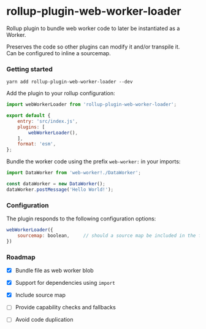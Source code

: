 # rollup-plugin-web-worker-loader

Rollup plugin to bundle web worker code to later be instantiated as a Worker.  

Preserves the code so other plugins can modify it and/or transpile it.  
Can be
configured to inline a sourcemap. 

### Getting started

```
yarn add rollup-plugin-web-worker-loader --dev
```

Add the plugin to your rollup configuration:

```javascript
import webWorkerLoader from 'rollup-plugin-web-worker-loader';

export default {
    entry: 'src/index.js',
    plugins: [ 
        webWorkerLoader(),
    ],
    format: 'esm',
};
```

Bundle the worker code using the prefix `web-worker:` in your imports:

```javascript
import DataWorker from 'web-worker!./DataWorker';

const dataWorker = new DataWorker();
dataWorker.postMessage('Hello World!');
```

### Configuration
The plugin responds to the following configuration options:
```javascript
webWorkerLoader({
    sourcemap: boolean,     // should a source map be included in the final output
})
```

### Roadmap
- [x] Bundle file as web worker blob
- [x] Support for dependencies using `import`
- [x] Include source map
- [ ] Provide capability checks and fallbacks
- [ ] Avoid code duplication


